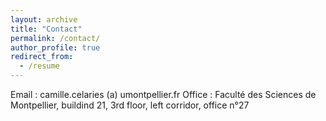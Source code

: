 ```yaml
---
layout: archive
title: "Contact"
permalink: /contact/
author_profile: true
redirect_from:
  - /resume
---
```


Email : camille.celaries (a) umontpellier.fr
Office : Faculté des Sciences de Montpellier, buildind 21, 3rd floor, left corridor, office n°27
